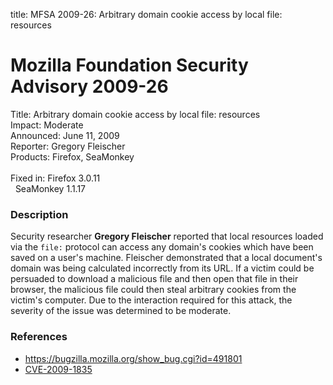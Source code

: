 title: MFSA 2009-26: Arbitrary domain cookie access by local file: resources

<h1>Mozilla Foundation Security Advisory 2009-26</h1>

<p>
<span class="label">Title:</span>      Arbitrary domain cookie access by local file: resources<br/>
<span class="label">Impact:</span>     Moderate<br/>
<span class="label">Announced:</span>  June 11, 2009<br/>
<span class="label">Reporter:</span>   Gregory Fleischer<br/>
<span class="label">Products:</span>   Firefox, SeaMonkey<br/>
<br/>
<span class="label">Fixed in:</span>   Firefox 3.0.11<br/>
<span class="label">&#160;</span>      SeaMonkey 1.1.17<br/>
</p>


<h3>Description</h3>

<p>Security researcher <strong>Gregory Fleischer</strong> reported
that local resources loaded via the <code>file:</code> protocol can
access any domain's cookies which have been saved on a user's machine.
Fleischer demonstrated that a local document's domain was being
calculated incorrectly from its URL.  If a victim could be persuaded
to download a malicious file and then open that file in their browser,
the malicious file could then steal arbitrary cookies from the
victim's computer.  Due to the interaction required for this attack,
the severity of the issue was determined to be moderate.</p>

<h3>References</h3>

<ul>
  <li><a href="https://bugzilla.mozilla.org/show_bug.cgi?id=491801">https://bugzilla.mozilla.org/show_bug.cgi?id=491801</a></li>
  <li><a class="ex-ref" href="http://cve.mitre.org/cgi-bin/cvename.cgi?name=CVE-2009-1835">CVE-2009-1835</a></li>
</ul>



